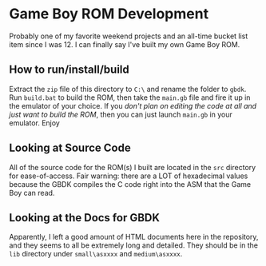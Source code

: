 # Game Boy ROM Development
Probably one of my favorite weekend projects and an all-time bucket list item since I was 12. I can finally say I've built my own Game Boy ROM.

## How to run/install/build
Extract the `zip` file of this directory to `C:\` and rename the folder to `gbdk`. Run `build.bat` to build the ROM, then take the `main.gb` file and fire it up in the emulator of your choice. If you *don't plan on editing the code at all and just want to build the ROM*, then you can just launch `main.gb` in your emulator. Enjoy

## Looking at Source Code
All of the source code for the ROM(s) I built are located in the `src` directory for ease-of-access. Fair warning: there are a LOT of hexadecimal values because the GBDK compiles the C code right into the ASM that the Game Boy can read.

## Looking at the Docs for GBDK
Apparently, I left a good amount of HTML documents here in the repository, and they seems to all be extremely long and detailed. They should be in the `lib` directory under `small\asxxxx` and `medium\asxxxx`.
